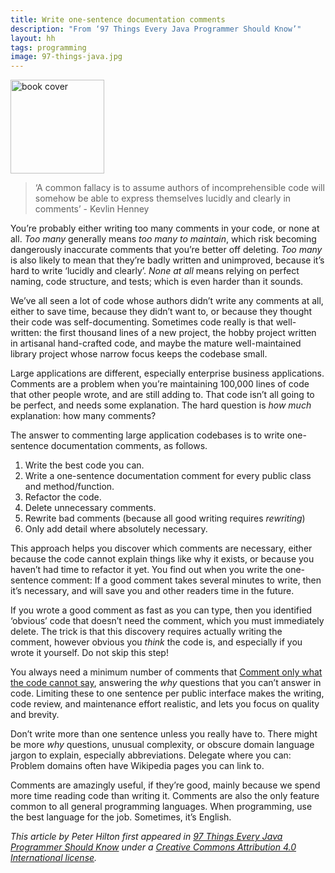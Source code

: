 ```yaml
---
title: Write one-sentence documentation comments
description: "From ‘97 Things Every Java Programmer Should Know’"
layout: hh
tags: programming
image: 97-things-java.jpg
---
```


<a class="cover" style="width:auto" href="http://shop.oreilly.com/product/0636920048824.do" title="97 Things Every Java Programmer Should Know">
<img src="97-things-java.webp" alt="book cover" style="width:150px"></a>

> ‘A common fallacy is to assume authors of incomprehensible code will somehow be able to express themselves lucidly and clearly in comments’ - Kevlin Henney

You’re probably either writing too many comments in your code, or none at all. _Too many_ generally means _too many to maintain_, which risk becoming dangerously inaccurate comments that you’re better off deleting. _Too many_ is also likely to mean that they’re badly written and unimproved, because it’s hard to write ‘lucidly and clearly’. _None at all_ means relying on perfect naming, code structure, and tests; which is even harder than it sounds.

We’ve all seen a lot of code whose authors didn’t write any comments at all, either to save time, because they didn’t want to, or because they thought their code was self-documenting. Sometimes code really is that well-written: the first thousand lines of a new project, the hobby project written in artisanal hand-crafted code, and maybe the mature well-maintained library project whose narrow focus keeps the codebase small.

Large applications are different, especially enterprise business applications. Comments are a problem when you’re maintaining 100,000 lines of code that other people wrote, and are still adding to. That code isn’t all going to be perfect, and needs some explanation. The hard question is _how much_ explanation: how many comments?

The answer to commenting large application codebases is to write one-sentence documentation comments, as follows.

1. Write the best code you can.
2. Write a one-sentence documentation comment for every public class and method/function.
3. Refactor the code.
4. Delete unnecessary comments.
5. Rewrite bad comments (because all good writing requires _rewriting_)
6. Only add detail where absolutely necessary.

This approach helps you discover which comments are necessary, either because the code cannot explain things like why it exists, or because you haven’t had time to refactor it yet. You find out when you write the one-sentence comment: If a good comment takes several minutes to write, then it’s necessary, and will save you and other readers time in the future.

If you wrote a good comment as fast as you can type, then you identified ‘obvious’ code that doesn’t need the comment, which you must immediately delete. The trick is that this discovery requires actually writing the comment, however obvious you _think_ the code is, and especially if you wrote it yourself. Do not skip this step!

You always need a minimum number of comments that [Comment only what the code cannot say](https://medium.com/@kevlinhenney/comment-only-what-the-code-cannot-say-dfdb7b8595ac), answering the _why_ questions that you can’t answer in code. Limiting these to one sentence per public interface makes the writing, code review, and maintenance effort realistic, and lets you focus on quality and brevity.

Don’t write more than one sentence unless you really have to. There might be more _why_ questions, unusual complexity, or obscure domain language jargon to explain, especially abbreviations. Delegate where you can: Problem domains often have Wikipedia pages you can link to.

Comments are amazingly useful, if they’re good, mainly because we spend more time reading code than writing it. Comments are also the only feature common to all general programming languages. When programming, use the best language for the job. Sometimes, it’s English.

_This article by Peter Hilton first appeared in 
[97 Things Every Java Programmer Should Know](http://shop.oreilly.com/product/0636920048824.do)
under a [Creative Commons Attribution 4.0 International license](https://creativecommons.org/licenses/by/4.0/)._
